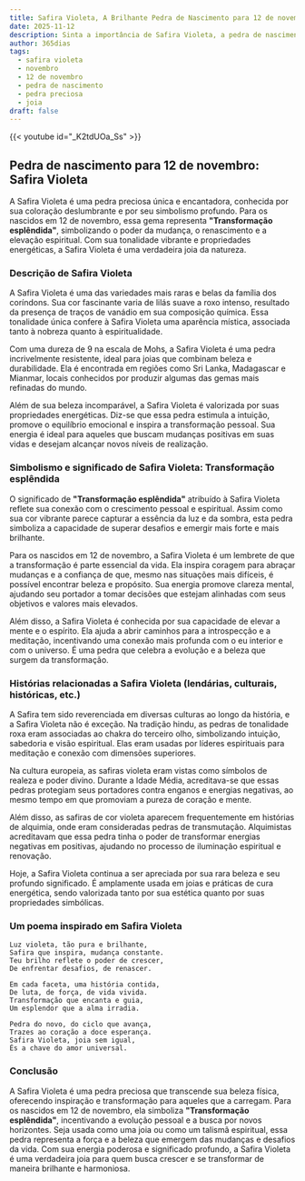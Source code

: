 ```yaml
---
title: Safira Violeta, A Brilhante Pedra de Nascimento para 12 de novembro
date: 2025-11-12
description: Sinta a importância de Safira Violeta, a pedra de nascimento de 12 de novembro que simboliza Transformação esplêndida. Deixe que sua beleza e significado iluminem seu dia.
author: 365dias
tags:
  - safira violeta
  - novembro
  - 12 de novembro
  - pedra de nascimento
  - pedra preciosa
  - joia
draft: false
---
```


{{< youtube id="_K2tdUOa_Ss" >}}

## Pedra de nascimento para 12 de novembro: Safira Violeta

A Safira Violeta é uma pedra preciosa única e encantadora, conhecida por sua coloração deslumbrante e por seu simbolismo profundo. Para os nascidos em 12 de novembro, essa gema representa **"Transformação esplêndida"**, simbolizando o poder da mudança, o renascimento e a elevação espiritual. Com sua tonalidade vibrante e propriedades energéticas, a Safira Violeta é uma verdadeira joia da natureza.

### Descrição de Safira Violeta

A Safira Violeta é uma das variedades mais raras e belas da família dos coríndons. Sua cor fascinante varia de lilás suave a roxo intenso, resultado da presença de traços de vanádio em sua composição química. Essa tonalidade única confere à Safira Violeta uma aparência mística, associada tanto à nobreza quanto à espiritualidade.

Com uma dureza de 9 na escala de Mohs, a Safira Violeta é uma pedra incrivelmente resistente, ideal para joias que combinam beleza e durabilidade. Ela é encontrada em regiões como Sri Lanka, Madagascar e Mianmar, locais conhecidos por produzir algumas das gemas mais refinadas do mundo.

Além de sua beleza incomparável, a Safira Violeta é valorizada por suas propriedades energéticas. Diz-se que essa pedra estimula a intuição, promove o equilíbrio emocional e inspira a transformação pessoal. Sua energia é ideal para aqueles que buscam mudanças positivas em suas vidas e desejam alcançar novos níveis de realização.

### Simbolismo e significado de Safira Violeta: Transformação esplêndida

O significado de **"Transformação esplêndida"** atribuído à Safira Violeta reflete sua conexão com o crescimento pessoal e espiritual. Assim como sua cor vibrante parece capturar a essência da luz e da sombra, esta pedra simboliza a capacidade de superar desafios e emergir mais forte e mais brilhante.

Para os nascidos em 12 de novembro, a Safira Violeta é um lembrete de que a transformação é parte essencial da vida. Ela inspira coragem para abraçar mudanças e a confiança de que, mesmo nas situações mais difíceis, é possível encontrar beleza e propósito. Sua energia promove clareza mental, ajudando seu portador a tomar decisões que estejam alinhadas com seus objetivos e valores mais elevados.

Além disso, a Safira Violeta é conhecida por sua capacidade de elevar a mente e o espírito. Ela ajuda a abrir caminhos para a introspecção e a meditação, incentivando uma conexão mais profunda com o eu interior e com o universo. É uma pedra que celebra a evolução e a beleza que surgem da transformação.

### Histórias relacionadas a Safira Violeta (lendárias, culturais, históricas, etc.)

A Safira tem sido reverenciada em diversas culturas ao longo da história, e a Safira Violeta não é exceção. Na tradição hindu, as pedras de tonalidade roxa eram associadas ao chakra do terceiro olho, simbolizando intuição, sabedoria e visão espiritual. Elas eram usadas por líderes espirituais para meditação e conexão com dimensões superiores.

Na cultura europeia, as safiras violeta eram vistas como símbolos de realeza e poder divino. Durante a Idade Média, acreditava-se que essas pedras protegiam seus portadores contra enganos e energias negativas, ao mesmo tempo em que promoviam a pureza de coração e mente.

Além disso, as safiras de cor violeta aparecem frequentemente em histórias de alquimia, onde eram consideradas pedras de transmutação. Alquimistas acreditavam que essa pedra tinha o poder de transformar energias negativas em positivas, ajudando no processo de iluminação espiritual e renovação.

Hoje, a Safira Violeta continua a ser apreciada por sua rara beleza e seu profundo significado. É amplamente usada em joias e práticas de cura energética, sendo valorizada tanto por sua estética quanto por suas propriedades simbólicas.

### Um poema inspirado em Safira Violeta

```
Luz violeta, tão pura e brilhante,  
Safira que inspira, mudança constante.  
Teu brilho reflete o poder de crescer,  
De enfrentar desafios, de renascer.  

Em cada faceta, uma história contida,  
De luta, de força, de vida vivida.  
Transformação que encanta e guia,  
Um esplendor que a alma irradia.  

Pedra do novo, do ciclo que avança,  
Trazes ao coração a doce esperança.  
Safira Violeta, joia sem igual,  
És a chave do amor universal.
```

### Conclusão

A Safira Violeta é uma pedra preciosa que transcende sua beleza física, oferecendo inspiração e transformação para aqueles que a carregam. Para os nascidos em 12 de novembro, ela simboliza **"Transformação esplêndida"**, incentivando a evolução pessoal e a busca por novos horizontes. Seja usada como uma joia ou como um talismã espiritual, essa pedra representa a força e a beleza que emergem das mudanças e desafios da vida. Com sua energia poderosa e significado profundo, a Safira Violeta é uma verdadeira joia para quem busca crescer e se transformar de maneira brilhante e harmoniosa.